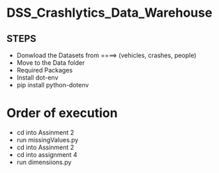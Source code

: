 # DSS_Crashlytics_Data_Warehouse
## STEPS
* Donwload the Datasets from ====> (vehicles, crashes, people)
* Move to the Data folder
* Required Packages 
* Install dot-env
* pip install python-dotenv

# Order of execution
* cd into Assinment 2 
* run missingValues.py
* cd into Assinment 2 
* cd into assignment 4
* run dimensiions.py